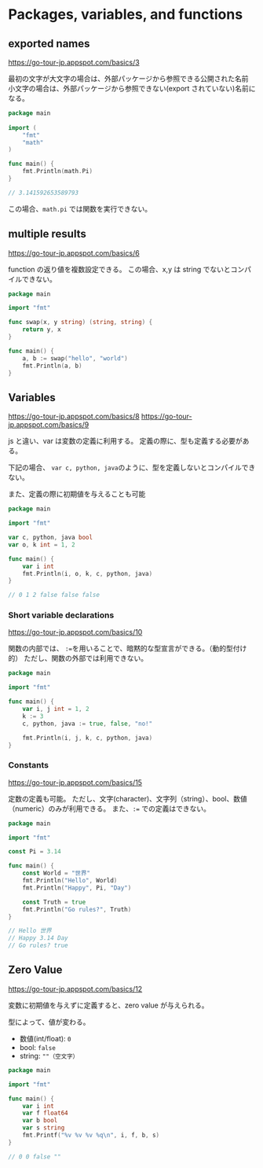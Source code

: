 # Packages, variables, and functions

## exported names

https://go-tour-jp.appspot.com/basics/3

最初の文字が大文字の場合は、外部パッケージから参照できる公開された名前
小文字の場合は、外部パッケージから参照できない(export されていない)名前になる。

```go
package main
​
import (
    "fmt"
    "math"
)

func main() {
    fmt.Println(math.Pi)
}

// 3.141592653589793
```

この場合、`math.pi` では関数を実行できない。

## multiple results

https://go-tour-jp.appspot.com/basics/6

function の返り値を複数設定できる。
この場合、x,y は string でないとコンパイルできない。

```go
package main

import "fmt"

func swap(x, y string) (string, string) {
    return y, x
}

func main() {
    a, b := swap("hello", "world")
    fmt.Println(a, b)
}
```

## Variables

https://go-tour-jp.appspot.com/basics/8
https://go-tour-jp.appspot.com/basics/9

js と違い、var は変数の定義に利用する。
定義の際に、型も定義する必要がある。

下記の場合、
`var c, python, java`のように、型を定義しないとコンパイルできない。

また、定義の際に初期値を与えることも可能

```go
package main

import "fmt"

var c, python, java bool
var o, k int = 1, 2

func main() {
    var i int
    fmt.Println(i, o, k, c, python, java)
}

// 0 1 2 false false false
```

### Short variable declarations

https://go-tour-jp.appspot.com/basics/10

関数の内部では、 `:=`を用いることで、暗黙的な型宣言ができる。（動的型付け的）
ただし、関数の外部では利用できない。

```go
package main

import "fmt"

func main() {
    var i, j int = 1, 2
    k := 3
    c, python, java := true, false, "no!"

    fmt.Println(i, j, k, c, python, java)
}

```

### Constants

https://go-tour-jp.appspot.com/basics/15

定数の定義も可能。
ただし、文字(character)、文字列（string）、bool、数値（numeric）のみが利用できる。
また、`:=` での定義はできない。

```go
package main

import "fmt"

const Pi = 3.14

func main() {
    const World = "世界"
    fmt.Println("Hello", World)
    fmt.Println("Happy", Pi, "Day")

    const Truth = true
    fmt.Println("Go rules?", Truth)
}

// Hello 世界
// Happy 3.14 Day
// Go rules? true
```

## Zero Value

https://go-tour-jp.appspot.com/basics/12

変数に初期値を与えずに定義すると、zero value が与えられる。

型によって、値が変わる。

- 数値(int/float): `0`
- bool: `false`
- string: `""（空文字）`

```go
package main

import "fmt"

func main() {
    var i int
    var f float64
    var b bool
    var s string
    fmt.Printf("%v %v %v %q\n", i, f, b, s)
}

// 0 0 false ""
```
